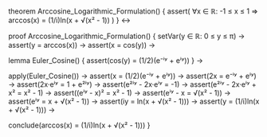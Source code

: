 theorem Arccosine_Logarithmic_Formulation() {
  assert(
    ∀x ∈ ℝ: -1 ≤ x ≤ 1 ⇒
    arccos(x) = (1/i)ln(x + √(x² - 1))
  )
} ↔

proof Arccosine_Logarithmic_Formulation() {
  setVar(y ∈ ℝ: 0 ≤ y ≤ π) →
  assert(y = arccos(x)) →
  assert(x = cos(y)) →
  
  lemma Euler_Cosine() {
    assert(cos(y) = (1/2)(e⁻ⁱʸ + eⁱʸ))
  } →
  
  apply(Euler_Cosine()) →
  assert(x = (1/2)(e⁻ⁱʸ + eⁱʸ)) →
  assert(2x = e⁻ⁱʸ + eⁱʸ) →
  assert(2x·eⁱʸ = 1 + e²ⁱʸ) →
  assert(e²ⁱʸ - 2x·eⁱʸ = -1) →
  assert(e²ⁱʸ - 2x·eⁱʸ + x² = x² - 1) →
  assert((eⁱʸ - x)² = x² - 1) →
  assert(eⁱʸ - x = √(x² - 1)) →
  assert(eⁱʸ = x + √(x² - 1)) →
  assert(iy = ln(x + √(x² - 1))) →
  assert(y = (1/i)ln(x + √(x² - 1))) →
  
  conclude(arccos(x) = (1/i)ln(x + √(x² - 1)))
}